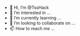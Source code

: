 - 👋 Hi, I’m @TssHack
- 👀 I’m interested in ...
- 🌱 I’m currently learning ...
- 💞️ I’m looking to collaborate on ...
- 📫 How to reach me ...

<!---
TssHack/TssHack is a ✨ special ✨ repository because its `README.md` (this file) appears on your GitHub profile.
You can click the Preview link to take a look at your changes.
--->
